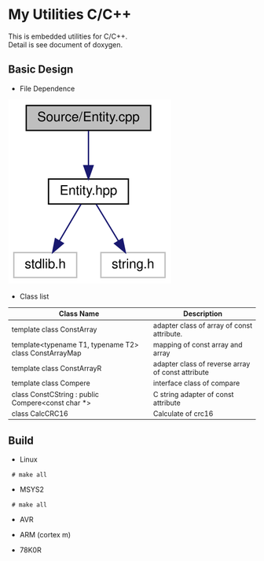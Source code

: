 # My Utilities C/C++

This is embedded  utilities for C/C++.
<br>Detail is see document of doxygen.

## Basic Design

* File Dependence

![sample](Images/sample.svg "sample")

* Class list

| Class Name | Description |
|---|---|
| template<typename T> class ConstArray                  | adapter class of array of const attribute. |
| template<typename T1, typename T2> class ConstArrayMap | mapping of const array and array |
| template<typename T> class ConstArrayR                 | adapter class of reverse array of const attribute |
| template<typename T> class Compere                     | interface class of compare |
| class ConstCString : public Compere<const char *>      | C string adapter of const attribute |
| class CalcCRC16                                        | Calculate of crc16 |

## Build

* Linux
~~~
 # make all
~~~

* MSYS2
~~~
 # make all
~~~

* AVR

* ARM (cortex m)

* 78K0R

